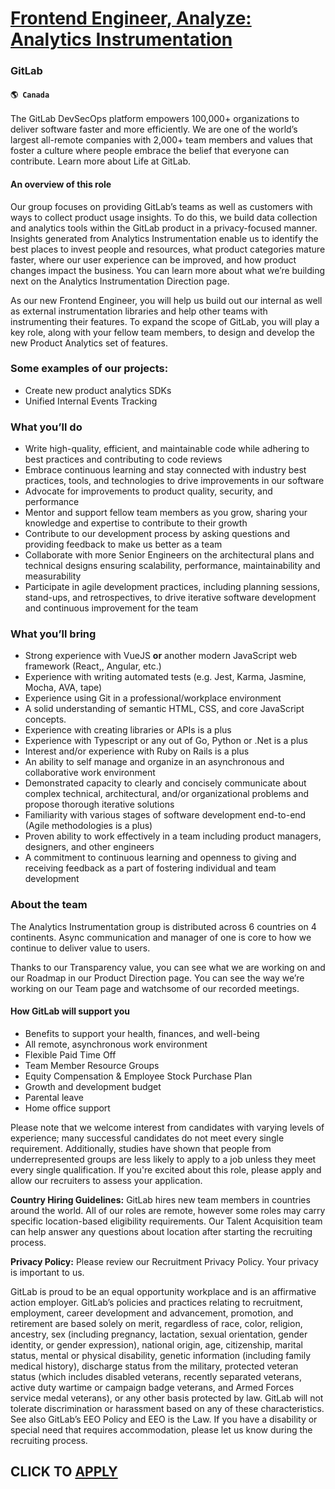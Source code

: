 # [Frontend Engineer, Analyze: Analytics Instrumentation](https://www.remotewlb.com/apply/frontend-engineer-analyze-analytics-instrumentation-83405)  
### GitLab  
#### `🌎 Canada`  

The GitLab DevSecOps platform empowers 100,000+ organizations to deliver software faster and more efficiently. We are one of the world’s largest all-remote companies with 2,000+ team members and values that foster a culture where people embrace the belief that everyone can contribute. Learn more about Life at GitLab.

####  **An overview of this role**

Our group focuses on providing GitLab’s teams as well as customers with ways to collect product usage insights. To do this, we build data collection and analytics tools within the GitLab product in a privacy-focused manner. Insights generated from Analytics Instrumentation enable us to identify the best places to invest people and resources, what product categories mature faster, where our user experience can be improved, and how product changes impact the business. You can learn more about what we’re building next on the Analytics Instrumentation Direction page.

As our new Frontend Engineer, you will help us build out our internal as well as external instrumentation libraries and help other teams with instrumenting their features. To expand the scope of GitLab, you will play a key role, along with your fellow team members, to design and develop the new Product Analytics set of features.

### Some examples of our projects:

  * Create new product analytics SDKs
  * Unified Internal Events Tracking

### What you’ll do

  * Write high-quality, efficient, and maintainable code while adhering to best practices and contributing to code reviews
  * Embrace continuous learning and stay connected with industry best practices, tools, and technologies to drive improvements in our software
  * Advocate for improvements to product quality, security, and performance
  * Mentor and support fellow team members as you grow, sharing your knowledge and expertise to contribute to their growth
  * Contribute to our development process by asking questions and providing feedback to make us better as a team
  * Collaborate with more Senior Engineers on the architectural plans and technical designs ensuring scalability, performance, maintainability and measurability
  * Participate in agile development practices, including planning sessions, stand-ups, and retrospectives, to drive iterative software development and continuous improvement for the team

### What you’ll bring

  * Strong experience with VueJS **or** another modern JavaScript web framework (React,, Angular, etc.)
  * Experience with writing automated tests (e.g. Jest, Karma, Jasmine, Mocha, AVA, tape)
  * Experience using Git in a professional/workplace environment
  * A solid understanding of semantic HTML, CSS, and core JavaScript concepts.
  * Experience with creating libraries or APIs is a plus
  * Experience with Typescript or any out of Go, Python or .Net is a plus
  * Interest and/or experience with Ruby on Rails is a plus
  * An ability to self manage and organize in an asynchronous and collaborative work environment
  * Demonstrated capacity to clearly and concisely communicate about complex technical, architectural, and/or organizational problems and propose thorough iterative solutions
  * Familiarity with various stages of software development end-to-end (Agile methodologies is a plus)
  * Proven ability to work effectively in a team including product managers, designers, and other engineers
  * A commitment to continuous learning and openness to giving and receiving feedback as a part of fostering individual and team development

### About the team

The Analytics Instrumentation group is distributed across 6 countries on 4 continents. Async communication and manager of one is core to how we continue to deliver value to users.

Thanks to our Transparency value, you can see what we are working on and our Roadmap in our Product Direction page. You can see the way we’re working on our Team page and watchsome of our recorded meetings.

#### **How GitLab will support you**

  * Benefits to support your health, finances, and well-being
  * All remote, asynchronous work environment
  * Flexible Paid Time Off
  * Team Member Resource Groups
  * Equity Compensation & Employee Stock Purchase Plan
  * Growth and development budget 
  * Parental leave
  * Home office support

Please note that we welcome interest from candidates with varying levels of experience; many successful candidates do not meet every single requirement. Additionally, studies have shown that people from underrepresented groups are less likely to apply to a job unless they meet every single qualification. If you're excited about this role, please apply and allow our recruiters to assess your application.

 **Country Hiring Guidelines:** GitLab hires new team members in countries around the world. All of our roles are remote, however some roles may carry specific location-based eligibility requirements. Our Talent Acquisition team can help answer any questions about location after starting the recruiting process.

**Privacy Policy:** Please review our Recruitment Privacy Policy. Your privacy is important to us.

GitLab is proud to be an equal opportunity workplace and is an affirmative action employer. GitLab’s policies and practices relating to recruitment, employment, career development and advancement, promotion, and retirement are based solely on merit, regardless of race, color, religion, ancestry, sex (including pregnancy, lactation, sexual orientation, gender identity, or gender expression), national origin, age, citizenship, marital status, mental or physical disability, genetic information (including family medical history), discharge status from the military, protected veteran status (which includes disabled veterans, recently separated veterans, active duty wartime or campaign badge veterans, and Armed Forces service medal veterans), or any other basis protected by law. GitLab will not tolerate discrimination or harassment based on any of these characteristics. See also GitLab’s EEO Policy and EEO is the Law. If you have a disability or special need that requires accommodation,
please let us know during the recruiting process.

  
## CLICK TO [APPLY](https://www.remotewlb.com/apply/frontend-engineer-analyze-analytics-instrumentation-83405)

